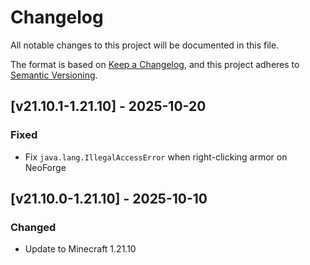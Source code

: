 # Changelog

All notable changes to this project will be documented in this file.

The format is based on [Keep a Changelog](https://keepachangelog.com/en/1.1.0/),
and this project adheres to [Semantic Versioning](https://semver.org/spec/v2.0.0.html).

## [v21.10.1-1.21.10] - 2025-10-20

### Fixed

- Fix `java.lang.IllegalAccessError` when right-clicking armor on NeoForge

## [v21.10.0-1.21.10] - 2025-10-10

### Changed

- Update to Minecraft 1.21.10
